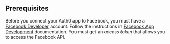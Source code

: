## Prerequisites
Before you connect your Auth0 app to Facebook, you must have a [Facebook Developer](https://developers.facebook.com/) account. Follow the instructions in [Facebook App Development](https://developers.facebook.com/docs/apps) documentation. You must get an <dfn data-key="access-token">access token</dfn> that allows you to access the Facebook API.
